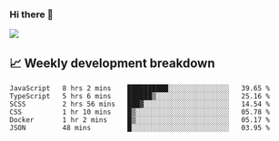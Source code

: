 ### Hi there 👋
<img align="center" src="https://github-readme-stats.vercel.app/api?username=Tumao727&show_icons=true&hide_title=true&theme=dracula" />


## 📈 Weekly development breakdown
<!--START_SECTION:waka-->

```text
JavaScript   8 hrs 2 mins    ██████████░░░░░░░░░░░░░░░   39.65 %
TypeScript   5 hrs 6 mins    ██████▒░░░░░░░░░░░░░░░░░░   25.16 %
SCSS         2 hrs 56 mins   ███▓░░░░░░░░░░░░░░░░░░░░░   14.54 %
CSS          1 hr 10 mins    █▒░░░░░░░░░░░░░░░░░░░░░░░   05.78 %
Docker       1 hr 2 mins     █▒░░░░░░░░░░░░░░░░░░░░░░░   05.17 %
JSON         48 mins         █░░░░░░░░░░░░░░░░░░░░░░░░   03.95 %
```

<!--END_SECTION:waka-->